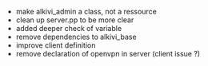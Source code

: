 * make alkivi_admin a class, not a ressource
* clean up server.pp to be more clear
* added deeper check of variable
* remove dependencies to alkivi_base
* improve client definition
* remove declaration of openvpn in server (client issue ?)
